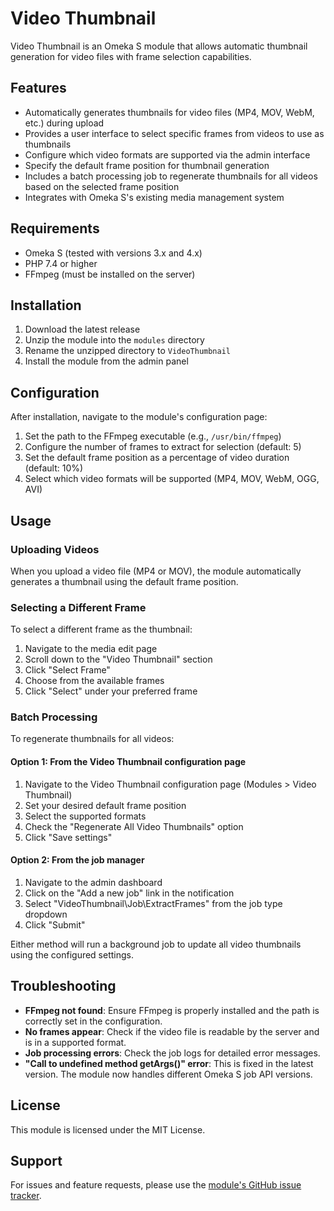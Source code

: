 # Video Thumbnail

Video Thumbnail is an Omeka S module that allows automatic thumbnail generation for video files with frame selection capabilities.

## Features

- Automatically generates thumbnails for video files (MP4, MOV, WebM, etc.) during upload
- Provides a user interface to select specific frames from videos to use as thumbnails
- Configure which video formats are supported via the admin interface
- Specify the default frame position for thumbnail generation 
- Includes a batch processing job to regenerate thumbnails for all videos based on the selected frame position
- Integrates with Omeka S's existing media management system

## Requirements

- Omeka S (tested with versions 3.x and 4.x)
- PHP 7.4 or higher
- FFmpeg (must be installed on the server)

## Installation

1. Download the latest release
2. Unzip the module into the `modules` directory
3. Rename the unzipped directory to `VideoThumbnail`
4. Install the module from the admin panel

## Configuration

After installation, navigate to the module's configuration page:

1. Set the path to the FFmpeg executable (e.g., `/usr/bin/ffmpeg`)
2. Configure the number of frames to extract for selection (default: 5)
3. Set the default frame position as a percentage of video duration (default: 10%)
4. Select which video formats will be supported (MP4, MOV, WebM, OGG, AVI)

## Usage

### Uploading Videos

When you upload a video file (MP4 or MOV), the module automatically generates a thumbnail using the default frame position.

### Selecting a Different Frame

To select a different frame as the thumbnail:

1. Navigate to the media edit page
2. Scroll down to the "Video Thumbnail" section
3. Click "Select Frame"
4. Choose from the available frames
5. Click "Select" under your preferred frame

### Batch Processing

To regenerate thumbnails for all videos:

#### Option 1: From the Video Thumbnail configuration page

1. Navigate to the Video Thumbnail configuration page (Modules > Video Thumbnail)
2. Set your desired default frame position
3. Select the supported formats 
4. Check the "Regenerate All Video Thumbnails" option
5. Click "Save settings"

#### Option 2: From the job manager

1. Navigate to the admin dashboard
2. Click on the "Add a new job" link in the notification
3. Select "VideoThumbnail\Job\ExtractFrames" from the job type dropdown
4. Click "Submit"

Either method will run a background job to update all video thumbnails using the configured settings.

## Troubleshooting

- **FFmpeg not found**: Ensure FFmpeg is properly installed and the path is correctly set in the configuration.
- **No frames appear**: Check if the video file is readable by the server and is in a supported format.
- **Job processing errors**: Check the job logs for detailed error messages.
- **"Call to undefined method getArgs()" error**: This is fixed in the latest version. The module now handles different Omeka S job API versions.

## License

This module is licensed under the MIT License.

## Support

For issues and feature requests, please use the [module's GitHub issue tracker](https://github.com/omeka-s-modules/VideoThumbnail/issues).
